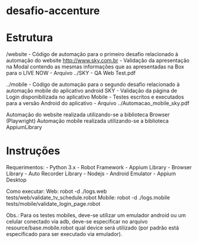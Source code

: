 # desafio-accenture

# Estrutura

/website
    - Código de automação para o primeiro desafio relacionado à automação do website http://www.sky.com.br
    - Validação da apresentação na Modal contendo as mesmas informações que as apresentadas na Box para o LIVE NOW
    - Arquivo ../SKY - QA Web Test.pdf

../mobile
    - Código de automação para o segundo desafio relacionado à automação mobile do aplicativo android SKY
    - Validação da página de Login disponibilizada no aplicativo Mobile
    - Testes escritos e executados para a versão Android do aplicativo
    - Arquivo ../Automacao_mobile_sky.pdf

Automação do website realizada utilizando-se a biblioteca Browser (Playwright)
Automação mobile realizada utilizando-se a biblioteca AppiumLibrary

# Instruções
Requerimentos:
    - Python 3.x
    - Robot Framework
    - Appium Library
    - Browser Library
    - Auto Recorder Library
    - Nodejs
    - Android Emulator
    - Appium Desktop

Como executar:
Web: robot -d ./logs.web tests/web/validate_tv_schedule.robot
Mobile: robot -d ./logs.mobile tests/mobile/validate_login_page.robot

Obs.: Para os testes mobiles, deve-se utilizar um emulador android ou um celular conectado via adb, deve-se especificar no arquivo resource/base.mobile.robot qual device será utilizado (por padrão está especificado para ser executado via emulador).